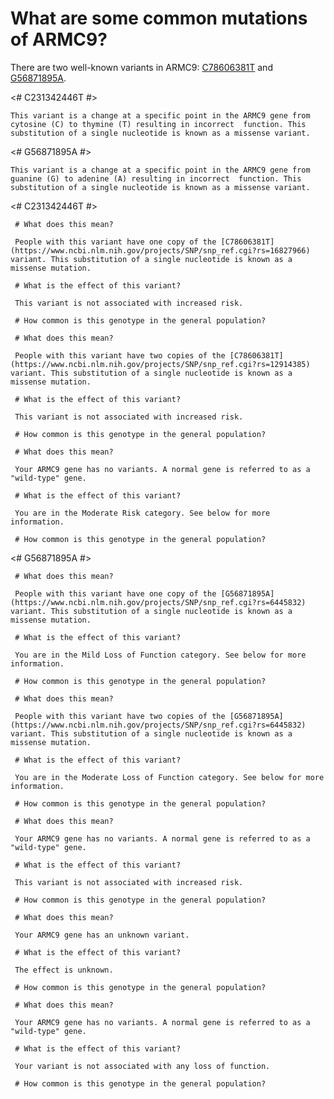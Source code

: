 <GeneAnalysis gene="ARMC9" interval="NC_000002.12:g.231198546_231394991"> 

# What are some common mutations of ARMC9?
       
There are two well-known variants in ARMC9: [C78606381T](https://www.ncbi.nlm.nih.gov/projects/SNP/snp_ref.cgi?rs=16827966) and [G56871895A](https://www.ncbi.nlm.nih.gov/projects/SNP/snp_ref.cgi?rs=6445832).

<# C231342446T #>
 <Variant hgvs="NC_000002.12:g.231342446C>T" name="C231342446T"> 

    This variant is a change at a specific point in the ARMC9 gene from cytosine (C) to thymine (T) resulting in incorrect  function. This substitution of a single nucleotide is known as a missense variant.
 
</Variant>
<# G56871895A #>
 <Variant hgvs="NC_000003.12:g.56871895G>A" name="G56871895A"> 

    This variant is a change at a specific point in the ARMC9 gene from guanine (G) to adenine (A) resulting in incorrect  function. This substitution of a single nucleotide is known as a missense variant.

</Variant>

<# C231342446T #>
 <Genotype hgvs="NC_000002.12:g.[231342446C>T];[231342446=]" name="C231342446T"> 

     # What does this mean?
       
     People with this variant have one copy of the [C78606381T](https://www.ncbi.nlm.nih.gov/projects/SNP/snp_ref.cgi?rs=16827966) variant. This substitution of a single nucleotide is known as a missense mutation.
       
     # What is the effect of this variant?

     This variant is not associated with increased risk.

     # How common is this genotype in the general population?
       
 <piechart percentage=6.7 />
 </Genotype>
 <Genotype hgvs="NC_000002.12:g.[231342446C>T];[231342446C>T]" name="C231342446T"> 
       
     # What does this mean?

     People with this variant have two copies of the [C78606381T](https://www.ncbi.nlm.nih.gov/projects/SNP/snp_ref.cgi?rs=12914385) variant. This substitution of a single nucleotide is known as a missense mutation.
       
     # What is the effect of this variant?

     This variant is not associated with increased risk.

     # How common is this genotype in the general population?
       
 <piechart percentage=33 />
 </Genotype>
 <Genotype hgvs="NC_000002.12:g.[231342446=];[231342446=]" name="C231342446T"> 
 
     # What does this mean?

     Your ARMC9 gene has no variants. A normal gene is referred to as a "wild-type" gene.

     # What is the effect of this variant?

     You are in the Moderate Risk category. See below for more information.

     # How common is this genotype in the general population?

 <piechart percentage=60.3 />
 </Genotype>
<# G56871895A #>
 <Genotype hgvs="NC_000017.11:g.[30237328T>C];[30237328=]" name="G56871895A"> 
       
     # What does this mean?
       
     People with this variant have one copy of the [G56871895A](https://www.ncbi.nlm.nih.gov/projects/SNP/snp_ref.cgi?rs=6445832) variant. This substitution of a single nucleotide is known as a missense mutation.
       
     # What is the effect of this variant?

     You are in the Mild Loss of Function category. See below for more information.

     # How common is this genotype in the general population?

 <piechart percentage=39.7 />
 </Genotype>
 <Genotype hgvs="NC_000017.11:g.[30237328T>C];[30237328T>C]" name="G56871895A"> 
       
     # What does this mean?
       
     People with this variant have two copies of the [G56871895A](https://www.ncbi.nlm.nih.gov/projects/SNP/snp_ref.cgi?rs=6445832) variant. This substitution of a single nucleotide is known as a missense mutation.
       
     # What is the effect of this variant?

     You are in the Moderate Loss of Function category. See below for more information.

     # How common is this genotype in the general population?

 <piechart percentage=42.9 />
 </Genotype>
 <Genotype hgvs="NC_000017.11:g.[30237328=];[30237328=]" name="G56871895A"> 
 
     # What does this mean?
       
     Your ARMC9 gene has no variants. A normal gene is referred to as a "wild-type" gene.

     # What is the effect of this variant?

     This variant is not associated with increased risk.

     # How common is this genotype in the general population?

 <piechart percentage=17.4 />
 </Genotype>
 <Genotype hgvs="unknown"> 
 
     # What does this mean?

     Your ARMC9 gene has an unknown variant.

     # What is the effect of this variant?

     The effect is unknown.

     # How common is this genotype in the general population?

 <piechart percentage= />
 </Genotype>
 <Genotype hgvs="wildtype">
 
     # What does this mean?

     Your ARMC9 gene has no variants. A normal gene is referred to as a "wild-type" gene.

     # What is the effect of this variant?

     Your variant is not associated with any loss of function.

     # How common is this genotype in the general population?

 <piechart percentage= />
 </Genotype>
</GeneAnalysis>
